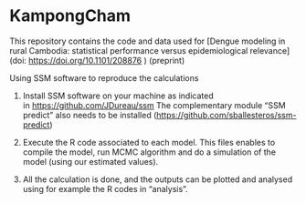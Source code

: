 # KampongCham
This repository contains the code and data used for [Dengue modeling in rural Cambodia: statistical performance versus epidemiological relevance] (doi: https://doi.org/10.1101/208876 ) (preprint)

Using SSM software to reproduce the calculations
1.	Install SSM software on your machine as indicated in https://github.com/JDureau/ssm
The complementary module “SSM predict” also needs to be installed (https://github.com/sballesteros/ssm-predict)

 
2.	Execute the R code associated to each model.
This files enables to compile the model, run MCMC algorithm and do a simulation of the model (using our estimated values).

3.	All the calculation is done, and the outputs can be plotted and analysed using for example the R codes in “analysis”.

